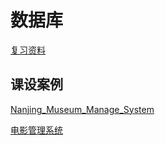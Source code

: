 # 数据库
[复习资料](https://pan.baidu.com/s/1GoXGOp_50Wls_LCdblVuKg?pwd=bwvf)

## 课设案例
[Nanjing_Museum_Manage_System](https://github.com/ZhangAilan/Nanjing_Museum_Manage_System)

[电影管理系统](https://zhuanlan.zhihu.com/p/525599808)